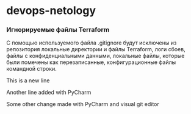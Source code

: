 # devops-netology
### Игнорируемые файлы Terraform

С помощью используемого файла .gitignore будут исключены из репозитория локальные директории и файлы Terraform, логи сбоев, файлы с конфиденциальными данными, локальные файлы, которые были помечены как перезаписанные, конфигурационные файлы командной строки.

This is a new line

Another line added with PyCharm

Some other change made with PyCharm and visual git editor